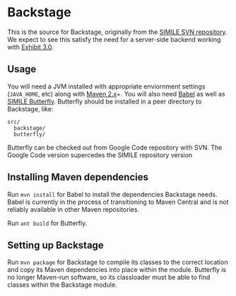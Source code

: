 Backstage
=========

This is the source for Backstage, originally from the [SIMILE SVN
repository][1].  We expect to see this satisfy the need for a
server-side backend working with [Exhibit 3.0][2].

Usage
-----

You will need a JVM installed with appropriate enviornment settings
(`JAVA_HOME`, etc) along with [Maven 2.x][4]+.  You will also need
[Babel][5] as well as [SIMILE Butterfly][3].  Butterfly should be
installed in a peer directory to Backstage, like:

```
src/
  backstage/
  butterfly/
```

Butterfly can be checked out from Google Code repository with SVN.  The
Google Code version supercedes the SIMILE repository version

Installing Maven dependencies
-----------------------------

Run `mvn install` for Babel to install the dependencies Backstage
needs.  Babel is currently in the process of transitioning to Maven
Central and is not reliably available in other Maven repositories.

Run `ant build` for Butterfly.

Setting up Backstage
--------------------

Run `mvn package` for Backstage to compile its classes to the correct
location and copy its Maven dependencies into place within the module.
Butterfly is no longer Maven-run software, so its classloader must be
able to find classes within the Backstage module.

[1]: http://simile.mit.edu/repository/backstage/trunk/
[2]: https://github.com/zepheira/exhibit3/
[3]: https://code.google.com/p/simile-butterfly/
[4]: http://maven.apache.org/
[5]: https://github.com/zepheira/babel/
